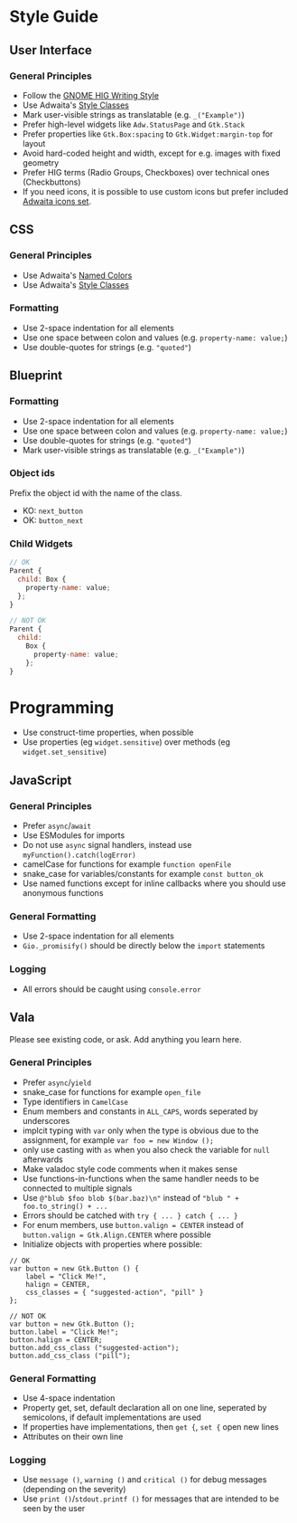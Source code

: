 # Style Guide

## User Interface

### General Principles

- Follow the [GNOME HIG Writing Style](https://developer.gnome.org/hig/guidelines/writing-style.html)
- Use Adwaita's [Style Classes](https://gnome.pages.gitlab.gnome.org/libadwaita/doc/1-latest/style-classes.html)
- Mark user-visible strings as translatable (e.g. `_("Example")`)
- Prefer high-level widgets like `Adw.StatusPage` and `Gtk.Stack`
- Prefer properties like `Gtk.Box:spacing` to `Gtk.Widget:margin-top` for layout
- Avoid hard-coded height and width, except for e.g. images with fixed geometry
- Prefer HIG terms (Radio Groups, Checkboxes) over technical ones (Checkbuttons)
- If you need icons, it is possible to use custom icons but prefer included [Adwaita icons set](ttps://gitlab.gnome.org/GNOME/adwaita-icon-theme/-/tree/master/Adwaita/symbolic/actions?ref_type=heads).

## CSS

### General Principles

- Use Adwaita's [Named Colors](https://gnome.pages.gitlab.gnome.org/libadwaita/doc/1-latest/named-colors.html)
- Use Adwaita's [Style Classes](https://gnome.pages.gitlab.gnome.org/libadwaita/doc/1-latest/style-classes.html)

### Formatting

- Use 2-space indentation for all elements
- Use one space between colon and values (e.g. `property-name: value;`)
- Use double-quotes for strings (e.g. `"quoted"`)

## Blueprint

### Formatting

- Use 2-space indentation for all elements
- Use one space between colon and values (e.g. `property-name: value;`)
- Use double-quotes for strings (e.g. `"quoted"`)
- Mark user-visible strings as translatable (e.g. `_("Example")`)

### Object ids

Prefix the object id with the name of the class.

- KO: `next_button`
- OK: `button_next`

### Child Widgets

```js
// OK
Parent {
  child: Box {
    property-name: value;
  };
}

// NOT OK
Parent {
  child:
    Box {
      property-name: value;
    };
}
```

# Programming

- Use construct-time properties, when possible
- Use properties (eg `widget.sensitive`) over methods (eg `widget.set_sensitive`)

## JavaScript

### General Principles

- Prefer `async`/`await`
- Use ESModules for imports
- Do not use `async` signal handlers, instead use `myFunction().catch(logError)`
- camelCase for functions for example `function openFile`
- snake_case for variables/constants for example `const button_ok`
- Use named functions except for inline callbacks where you should use anonymous functions

### General Formatting

- Use 2-space indentation for all elements
- `Gio._promisify()` should be directly below the `import` statements

### Logging

- All errors should be caught using `console.error`

## Vala

Please see existing code, or ask. Add anything you learn here.

### General Principles

- Prefer `async`/`yield`
- snake_case for functions for example `open_file`
- Type identifiers in `CamelCase`
- Enum members and constants in `ALL_CAPS`, words seperated by underscores
- implcit typing with `var` only when the type is obvious due to the assignment, for example `var foo = new Window ();`
- only use casting with `as` when you also check the variable for `null` afterwards
- Make valadoc style code comments when it makes sense
- Use functions-in-functions when the same handler needs to be connected to multiple signals
- Use `@"blub $foo blob $(bar.baz)\n"` instead of `"blub " + foo.to_string() + ...`
- Errors should be catched with `try { ... } catch { ... }`
- For enum members, use `button.valign = CENTER` instead of `button.valign = Gtk.Align.CENTER` where possible
- Initialize objects with properties where possible:

```vala
// OK
var button = new Gtk.Button () {
    label = "Click Me!",
    halign = CENTER,
    css_classes = { "suggested-action", "pill" }
};

// NOT OK
var button = new Gtk.Button ();
button.label = "Click Me!";
button.halign = CENTER;
button.add_css_class ("suggested-action");
button.add_css_class ("pill");
```

### General Formatting

- Use 4-space indentation
- Property get, set, default declaration all on one line, seperated by semicolons, if default implementations are used
- If properties have implementations, then `get {`, `set {` open new lines
- Attributes on their own line

### Logging

- Use `message ()`, `warning ()` and `critical ()` for debug messages (depending on the severity)
- Use `print ()`/`stdout.printf ()` for messages that are intended to be seen by the user
